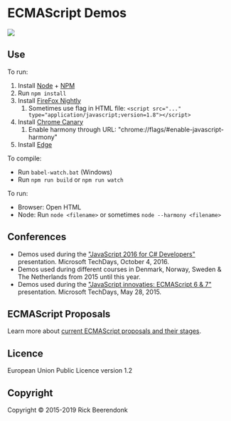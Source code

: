 # ECMAScript Demos

![](https://img.shields.io/github/license/rickbeerendonk/ECMAScript-examples.svg)

## Use

To run:

1. Install [Node](https://nodejs.org/) + [NPM](https://www.npmjs.com/)
2. Run `npm install`
3. Install [FireFox Nightly](https://nightly.mozilla.org/)
	1. Sometimes use flag in HTML file: `<script src="..." type="application/javascript;version=1.8"></script>`
4. Install [Chrome Canary](https://www.google.com/chrome/browser/canary.html)
	1. Enable harmony through URL: "chrome://flags/#enable-javascript-harmony"
5. Install [Edge](https://www.microsoft.com/windows/browser-for-doing)

To compile:

* Run `babel-watch.bat` (Windows)
* Run `npm run build` or `npm run watch`

To run:
* Browser: Open HTML
* Node: Run `node <filename>` or sometimes `node --harmony <filename>`

## Conferences

* Demos used during the ["JavaScript 2016 for C# Developers"](http://www.slideshare.net/RickBeerendonk/javascript-2016-for-c-developers) presentation. Microsoft TechDays, October 4, 2016.
* Demos used during different courses in Denmark, Norway, Sweden & The Netherlands from 2015 until this year.
* Demos used during the ["JavaScript innovaties: ECMAScript 6 & 7"](http://www.slideshare.net/RickBeerendonk/javascript-innovaties-ecmascript-6-7) presentation. Microsoft TechDays, May 28, 2015. 

## ECMAScript Proposals

Learn more about [current ECMAScript proposals and their stages](https://github.com/tc39/ecma262).

## Licence

European Union Public Licence version 1.2

## Copyright

Copyright © 2015-2019 Rick Beerendonk
